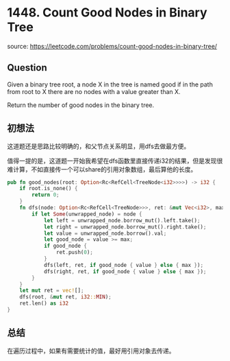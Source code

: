 # 1448. Count Good Nodes in Binary Tree

source: <https://leetcode.com/problems/count-good-nodes-in-binary-tree/>

## Question

Given a binary tree root, a node X in the tree is named good if in the path from root to X there are no nodes with a value greater than X.

Return the number of good nodes in the binary tree.

## 初想法

这道题还是思路比较明确的，和父节点关系明显，用dfs去做最方便。

值得一提的是，这道题一开始我希望在dfs函数里直接传递i32的结果，但是发现很难计算，不如直接传一个可以share的引用对象数组，最后算他的长度。

```rs
pub fn good_nodes(root: Option<Rc<RefCell<TreeNode<i32>>>>) -> i32 {
    if root.is_none() {
        return 0;
    }
    fn dfs(node: Option<Rc<RefCell<TreeNode>>>, ret: &mut Vec<i32>, max: i32) {
        if let Some(unwrapped_node) = node {
            let left = unwrapped_node.borrow_mut().left.take();
            let right = unwrapped_node.borrow_mut().right.take();
            let value = unwrapped_node.borrow().val;
            let good_node = value >= max;
            if good_node {
                ret.push(0);
            }
            dfs(left, ret, if good_node { value } else { max });
            dfs(right, ret, if good_node { value } else { max });
        }
    }
    let mut ret = vec![];
    dfs(root, &mut ret, i32::MIN);
    ret.len() as i32
}
```

## 总结

在遍历过程中，如果有需要统计的值，最好用引用对象去传递。

